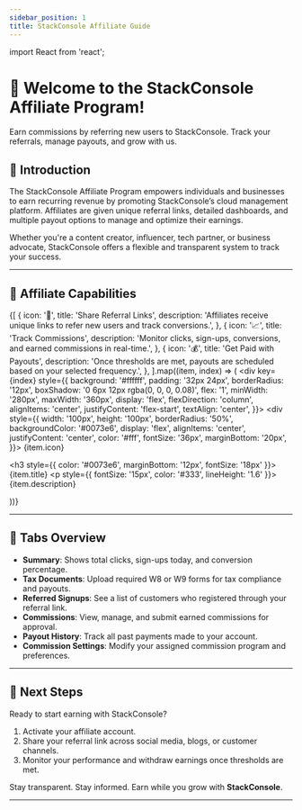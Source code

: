 ```yaml
---
sidebar_position: 1
title: StackConsole Affiliate Guide
---
```


import React from 'react';

<div
  style={{
    textAlign: 'center',
    padding: '50px 20px',
    background: 'linear-gradient(135deg, #0073e6, #003366)',
    color: 'white',
    borderRadius: '10px',
    marginBottom: '30px',
  }}
>
  <h1>🤝 Welcome to the StackConsole Affiliate Program!</h1>
  <p>Earn commissions by referring new users to StackConsole. Track your referrals, manage payouts, and grow with us.</p>
</div>

## 📖 Introduction

The StackConsole Affiliate Program empowers individuals and businesses to earn recurring revenue by promoting StackConsole’s cloud management platform. Affiliates are given unique referral links, detailed dashboards, and multiple payout options to manage and optimize their earnings.

Whether you're a content creator, influencer, tech partner, or business advocate, StackConsole offers a flexible and transparent system to track your success.

---

## 🧩 Affiliate Capabilities

<div style={{ display: 'flex', flexWrap: 'wrap', gap: '24px', justifyContent: 'center', marginTop: '24px' }}>

  {[
    {
      icon: '🔗',
      title: 'Share Referral Links',
      description: 'Affiliates receive unique links to refer new users and track conversions.',
    },
    {
      icon: '📈',
      title: 'Track Commissions',
      description: 'Monitor clicks, sign-ups, conversions, and earned commissions in real-time.',
    },
    {
      icon: '💰',
      title: 'Get Paid with Payouts',
      description: 'Once thresholds are met, payouts are scheduled based on your selected frequency.',
    },
  ].map((item, index) => (
    <div key={index} style={{
      background: '#ffffff',
      padding: '32px 24px',
      borderRadius: '12px',
      boxShadow: '0 6px 12px rgba(0, 0, 0, 0.08)',
      flex: '1',
      minWidth: '280px',
      maxWidth: '360px',
      display: 'flex',
      flexDirection: 'column',
      alignItems: 'center',
      justifyContent: 'flex-start',
      textAlign: 'center',
    }}>
      <div style={{
        width: '100px',
        height: '100px',
        borderRadius: '50%',
        backgroundColor: '#0073e6',
        display: 'flex',
        alignItems: 'center',
        justifyContent: 'center',
        color: '#fff',
        fontSize: '36px',
        marginBottom: '20px',
      }}>
        {item.icon}
      </div>
      <h3 style={{ color: '#0073e6', marginBottom: '12px', fontSize: '18px' }}>{item.title}</h3>
      <p style={{ fontSize: '15px', color: '#333', lineHeight: '1.6' }}>{item.description}</p>
    </div>
  ))}
</div>

---

## 📌 Tabs Overview

- **Summary**: Shows total clicks, sign-ups today, and conversion percentage.
- **Tax Documents**: Upload required W8 or W9 forms for tax compliance and payouts.
- **Referred Signups**: See a list of customers who registered through your referral link.
- **Commissions**: View, manage, and submit earned commissions for approval.
- **Payout History**: Track all past payments made to your account.
- **Commission Settings**: Modify your assigned commission program and preferences.

---

## 🚀 Next Steps

Ready to start earning with StackConsole?

1. Activate your affiliate account.
2. Share your referral link across social media, blogs, or customer channels.
3. Monitor your performance and withdraw earnings once thresholds are met.

Stay transparent. Stay informed. Earn while you grow with **StackConsole**.

---
